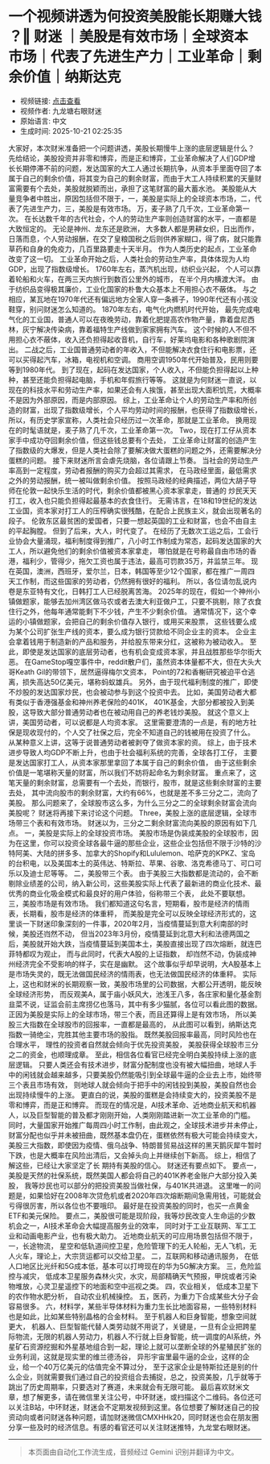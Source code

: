 # 一个视频讲透为何投资美股能长期赚大钱 ？‖ 财迷 ｜美股是有效市场｜全球资本市场｜代表了先进生产力｜工业革命｜剩余价值｜纳斯达克

- 视频链接: [点击查看](https://youtu.be/uvcbBV9hmIg?si=6rJcoc3sA3r3iwTE)
- 视频作者: 九龙塘右眼财迷
- 原始语言: 中文
- 生成时间: 2025-10-21 02:25:35

大家好，本次财米准备把一个问题讲透，美股长期慢牛上涨的底层逻辑是什么？
先给结论，美股投资并非零和博弈，而是正和博弈，工业革命解决了人们GDP增长长期停滞不前的问题，发达国家的大工人通过长期抗争，从资本手里面夺回了本属于自己的剩余价值，将其变为自己的剩余财富，而由于大工人持续积累的天量财富需要有个去处，美股就脱颖而出，承担了这笔财富的最大蓄水池。
美股能从大量竞争者中胜出，原因包括但不限于，一，美股是实际上的全球资本市场，二，代表了先进生产力，三，美股是有效市场。
万，麦子熟了几千次，工业革命第一次。 在长达数千年的古代社会，个人的劳动生产率则创造财富的水平，一直都是大致恒定的。 无论是神州、龙东还是欧洲，
大多数人都是男耕女织，日出而作，日落而息，个人劳动报酬，在交了皇粮国税之后则供养家糊口，得了病，就只能靠草药和自身的免疫力，几百里路要走十天半月。
作为人类历史的起点，工业革命改变了这一切。 工业革命开始之后，人类社会的劳动生产率，具体体现为人均GDP，出现了指数级增长。 1760年左右，蒸汽机出现，纺织业兴起，
个人可以靠着轮船和火车，在两三天内旅行到数百公里外的城市， 在半个月内横渡大洋。 由于纺织品变得极其廉价，工业化国家的朴鲁大众基本上不用担心衣不蔽体。
与之相应，某瓦地在1970年代还有偏远地方全家人穿一条裤子，1990年代还有小孩没鞋穿，别问财迷怎么知道的。
1870年左右，电气化内燃机时代开始， 最先完成电气化的工业国，普通人可以在夜晚劳动，靠着化肥提高农作物产量，靠着盘尼西林，灰宁解决传染病，靠着福特生产线做到家家拥有汽车。 这个时候的人不但不用担心衣不蔽体，收入还负担得起收音机，自行车，好莱坞电影和各种歌剧院演出。
二战之后，工业国普通劳动者的年收入，不但能解决衣食住行和电影票，还可以买得起汽车，冰箱，电视机和空调。 商用空调1950年代开始普及，民用则要等到1980年代。
到了现在，起码在发达国家，个人收入，不但能负担得起以上种种，甚至还能负担得起电脑，手机和年假旅行等等。 这就是为何财迷一直说，以现在的科技水平和劳动生产率，如果还会有人挨饿，甚至出现大面积饥荒，大概率不是因为外部原因，而是内部原因。
综上，工业革命让个人的劳动生产率和所创造的财富，出现了指数级增长，个人平均劳动时间的报酬，也获得了指数级增长， 所以，有历史学家宣称，人类社会只经历过一次革命，那就是工业革命。 换用现在的时髦语就是，麦子熟了几千次，工业革命第一次。
Two，现在打工仔从资本家手中成功夺回剩余价值，但这些钱总要有个去处， 工业革命让财富的创造产生了指数级的大爆发，但是人类社会除了要解决做大蛋糕的问题之外，还需要解决分蛋糕的问题。
接下来财迷所言会虐先烧脑，各位请跟上节奏。 当社会的劳动生产率高到一定程度，劳动者报酬的购买力会超过其需求， 在马政经里面，最低需求之外的劳动报酬，统一被叫做剩余价值。 按照马政经的经典描述，两位大胡子导师在伦敦一起快乐生活的时代，剩余价值都被黑心资本家拿走，普通的
炒民天天打工，收入也只能负担得起最基本的衣食住行。 无需讳言，在18和19世纪的发达工业国，资本家对打工人的压榨确实很残酷，在配合上民族主义，就会出现著名的段子。 伦敦东区最贫困的爱国者，只要一想起英国的工业和财富，也会不由自主的平起胸膛。 但到了后来，大人，时代变了。
在经历了无数次工运之后，工会行业协会大量涌现，福利制度得到推广，八小时工作制成为常态，起码发达国家的大工人，所以避免他们的剩余价值被资本家拿走， 哪怕就是在号称最自由市场的香港，福利少，管得少，拖欠工资也属于违法，最高可罚款35万，并监禁三年。
现在英国，澳洲，西班牙，爱尔兰，日本，韩国等至少12个国家，都在推广一周四天工作制，而这些国家的劳动者，仍然拥有很好的福利。 所以，各位请勿乱说内卷是东亚特有文化，日韩打工人已经脱离苦海。 2025年的现在，假如一个神州小镇做题家，能够去加州湾区做马农或者去澳大利亚做户工，只要不挑剔，除了衣食住行之外，他每年通常能剩下不少钱，产生不少剩余价值。
通常情况下，这个幸运的小镇做题家，会把自己的剩余价值存入银行，或用买来股票， 这些钱要么成为某个公司扩张生产线的资本，要么成为银行贷款给不同企业主的资本。 企业主会拿着钱用于制造新的产品和服务，并给股东带来分红，这被称为被动收入。 至此，即使是发达国家的底层劳动者，也有机会变成资本家，并且战胜那些华尔街大恶。
在GameStop嘎空事件中，reddit散户们，虽然资本体量都不大，但在大头大哥Keath Gil的带领下，居然逼得梅尔文资本， Point的72和香榭研究被迫平仓逃离，损失高达50亿美元，堪称蚂蚁雄兵。 另外，由于现代福利制度的推广，即使不炒股的发达国家炒民，也会被动参与到这个投资中去。
比如，美国劳动者大都有类似于香港强基金和神州养老保险的401K， 401K基金，大部分都被投入到美股，这导致大部分普通劳动者也在被动用自己的养老钱炒美股。 就这个意义上讲，美国劳动者，可以说都是人均资本家。 这里需要澄清的一点是，有的地方社保是现收现付的，个人交了社保之后，完全不知道自己的钱被用在投资了什么。 从某种意义上讲，这等于说普通劳动者被剥夺了做资本家的资。
综上，由于技术进步导致人均GDP不断上升，也由于社会福利系统的完善，全球各打工仔， 主要是发达国家打工人，从资本家那里拿回了本属于自己的剩余价值， 由于这些剩余价值是一笔堪称天量的财富，所以我们不妨将起命名为剩余财富。 重点来了，这笔天量的剩余财富，总需要有一个去处，而银行，股市，就是这些剩余财富的主要去处， 其中流向股市的剩余财富，大约有66%，也就是差不多三分之二，流向了美股。
那么问题来了，全球股市这么多，为什么三分之二的全球剩余财富会流向美股呢？ 财迷将再接下来讨论这个问题。 Three，美股上涨的底层逻辑，全球市场带三个表和有效市场。 财迷以为，三分之二剩余财富流向美股的原因有如下几点。
一，美股是实际上的全球投资市场。 美股市场是伪装成美股的全球股市，因为在这里，你可以投资全球各最牛逼的那些企业，这些企业包括但不限于沙特的沙特阿美、大陆的拼多多、加拿大的Shopify和Lululemon、哈萨克的KPKZ、宝岛的台积电，以及美国本土的英伟达、特斯拉、苹果、谷歌、洛克希德马丁、可口可乐以及迪士尼等等。
二，美股带三个表。 由于美股三大指数都是流动的，会不断剔除业绩差的公司，纳入新公司，这些美股实际上代表了最新进的商业化技术、最优秀的商业化吸金模式和最良好的用户体验，俗称带三个表， 此处不要联想。 三，美股市场是有效市场。
我们都知道这句名言，短期看，股市是经济的情雨表，长期看，股市是经济的体重秤， 而美股是完全可以反映全球经济形式的，这里谈一下财迷印象深刻的一件事，2020年2月，当疫情蔓延到意大利南部的时候，美股还岿然不动， 但当2023年3月份，疫情蔓延到北意大利和法德两国之后，美股就开始大跌，当疫情蔓延到美国本土，美股直接出现了四次熔断，就连巴菲特都叹为观止， 而与此同时，代表大A股的上证指数， 却岿然不动，伪装成神州经济完全不受影响的样子，实在是幽默。
这个故事似乎却早说明，大A股基本上是市场失灵的，既无法做国民经济的情雨表，也无法做国民经济的体重秤。 实际上，这也和财米的长期观察一致，美股市场里的公司数据，大都公开透明，能反映全球经济形势， 而反观美A，属于庙小妖风大，池浅王八多，各庄家和量化基金割韭菜不说，证监会前主席捞亿也落马，其中有多少猫腻，各位可以看此图的数据。
正因为美股是实际上的全球市场，带三个表，而且还算得上是有效市场， 所以美股三大指数在全球股市的回报率，一直都是最高的， 从此图可以看到，纳斯达克指数一骑绝尘，完胜其他主要市场的股指。 既然美股回报率最高，同时风险也在合理水平， 理性的投资者自然就会倾向于优先投资美股， 美股获得全球股市三分之二的资金，也顺理成章。 至此，相信各位看官已经完全明白美股持续上涨的底层逻辑。 只要人类还会有技术进步，财富分配制度也没有被大幅扭曲，地球人手中的闲钱就会越来越多，只要美股仍然能吸引到全球最牛逼的企业去上市，始终带三个表且市场有效，
则地球人就会倾向于把手中的闲钱投到美股，美股自然也会出现持续慢牛的上涨。 更直白的说，美股的蛋糕是会持续变大的，投资美股不是零和博弈，而是正和博弈。 而现在的情况是，AI技术革命、近地商业航天和机器人，以及巨型智能的普及都才刚刚开始，人类刚刚踏进新一次工业革命的门槛。 同时，大量国家开始推广每周四小时工作制，由此观之，全球技术进步并未停止，财富分配也似乎并未被扭曲，既然基本盘仍在，蛋糕依然有极大可能会持续变大，美股三大指数，即使因为疫情、俄乌战争、特朗普贸易战这样的黑天鹅灰犀牛暂时下跌，也是大概率在风险出清后，又会掉头向上并继续创下新高。 综上，相信了解这些，已经让大家坚定了长
期持有美股的信心。 财迷还有要点如下。 要点一，美股是天然的社保系统，既然美国人都会将自己的401K养老金账户大部分投入美股， 我等炒民也可以部分的把投资美股当做社保，与401K共进退。 这里唯一的问题是，如果恰好在2008年次贷危机或者2020年四次熔断期间急需用钱，可能就会亏得很厉害，所以各位也不要哦印。 最好是在投资美股的同时，也买一点黄金ETF和美元保险。
要点二，美股很可能是现阶段，我等炒民改变人生命运的少数机会之一，AI技术革命会大幅提高服务业的效率， 同时对于工业互联网、军工工业和动画电影产业，也有极大助力。 近地商业航天的可应用场景包括但不限于， 一，长途物流， 星空和低轨道间控卫星，危险管理下的无人轮船，无人飞机，无人火车，理论上，大宗货运都可以交给卫星。
二，互联网和移动通讯服务， 在低人口地区比光纤和5G成本低，基本可以打垮现在的华为5G解决方案。 三，危险监控与减灾， 低成本卫星服务森林火灾，水灾，局部精确天气预报，甲烷或者污染物堆放，心灵卫星遥控下的地面和空中巡视之类。 四，农业相关， 低成本卫星下的农作物水肥分析， 自动农业机械操控。
五，医药，为重力下合成某些大分子会容易很多。 六，材料学，某些半导体材料为重力生长比地面容易，一些特别材料也是如此，比如某些特别晶格的合金材料。 至于机器人和巨身智能，想象空间就更大， 机器人、巨型智能代替人类劳动就不用说了，关键是，一旦有企业把跨星际物流，无限的机器人劳动力，机器人不行就上巨身智能，统一调度的AI系统，外星矿石资源挖掘和外星基地组合到一起，理论上就可以垄断全球的外星殖民扩张的业务利润，这就是现实里的维兰德汤谷， 异形宇宙里最牛逼的企业，这样的企业，给一个40万亿美元的估值完全不算过分， 至于这家企业是特斯拉还是别的什么企业，则就需要我们通过自己的投资组合去捕捉，总之，投资美股，几乎就等于跳出了历史周期率，只要选对了赛道，未来就会有无限可能。 最后喜欢财米文章，想了解更多，请在微信里关注公号，中环财迷，或扫描这个二维码。各位还可以关注B站，中环财迷，财迷会不定期发视频到这里。各位想要了解财迷自己的投资动向或者问财迷各种问题，请加财迷微信CMXHHk20，同时财迷也会在朋友圈分享一些及时的经济信息。有感的看官还可以关注财迷推特，九龙堂右眼财迷。

---

> 本页面由自动化工作流生成，音频经过 Gemini 识别并翻译为中文。
